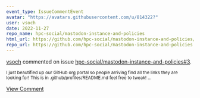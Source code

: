 ```yaml
---
event_type: IssueCommentEvent
avatar: "https://avatars.githubusercontent.com/u/814322?"
user: vsoch
date: 2022-11-27
repo_name: hpc-social/mastodon-instance-and-policies
html_url: https://github.com/hpc-social/mastodon-instance-and-policies/issues/3
repo_url: https://github.com/hpc-social/mastodon-instance-and-policies
---
```


<a href='https://github.com/vsoch' target='_blank'>vsoch</a> commented on issue <a href='https://github.com/hpc-social/mastodon-instance-and-policies/issues/3' target='_blank'>hpc-social/mastodon-instance-and-policies#3</a>.

<small>I just beautified up our GitHub org portal so people arriving find all the links they are looking for! This is in .github/profiles/README.md feel free to tweak! ...</small>

<a href='https://github.com/hpc-social/mastodon-instance-and-policies/issues/3' target='_blank'>View Comment</a>